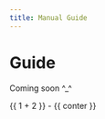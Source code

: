 ```yaml
---
title: Manual Guide
---
```


# Guide

Coming soon ^_^

{{ 1 + 2 }} - {{ conter }}

<script lang="ts" setup>
    import { ref } from 'vue'
    const conter = ref(0)
</script>
